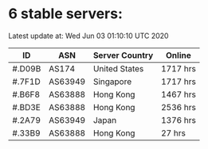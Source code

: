 # 6 stable servers:

Latest update at: Wed Jun 03 01:10:10 UTC 2020

| ID | ASN | Server Country | Online |
| -- | --- | -------------- | ------ |
| #.D09B | AS174 | United States | 1717 hrs |
| #.7F1D | AS63949 | Singapore | 1717 hrs |
| #.B6F8 | AS63888 | Hong Kong | 1467 hrs |
| #.BD3E | AS63888 | Hong Kong | 2536 hrs |
| #.2A79 | AS63949 | Japan | 1376 hrs |
| #.33B9 | AS63888 | Hong Kong | 27 hrs |

